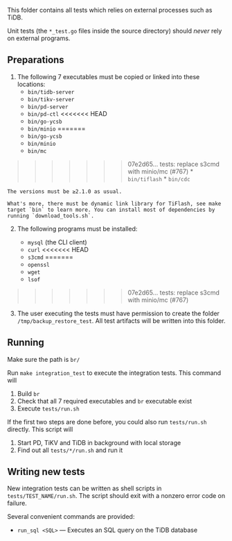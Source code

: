 This folder contains all tests which relies on external processes such as TiDB.

Unit tests (the `*_test.go` files inside the source directory) should *never* rely on external
programs.

## Preparations

1. The following 7 executables must be copied or linked into these locations:
    * `bin/tidb-server`
	* `bin/tikv-server`
	* `bin/pd-server`
    * `bin/pd-ctl`
<<<<<<< HEAD
	* `bin/go-ycsb`
	* `bin/minio`
=======
    * `bin/go-ycsb`
    * `bin/minio`
    * `bin/mc`
>>>>>>> 07e2d65... tests: replace s3cmd with minio/mc (#767)
    * `bin/tiflash`
    * `bin/cdc`

    The versions must be ≥2.1.0 as usual.

    What's more, there must be dynamic link library for TiFlash, see make target `bin` to learn more. You can install most of dependencies by running `download_tools.sh`.

2. The following programs must be installed:

    * `mysql` (the CLI client)
    * `curl`
<<<<<<< HEAD
    * `s3cmd`
=======
    * `openssl`
    * `wget`
    * `lsof`
>>>>>>> 07e2d65... tests: replace s3cmd with minio/mc (#767)

3. The user executing the tests must have permission to create the folder
    `/tmp/backup_restore_test`. All test artifacts will be written into this folder.

## Running

Make sure the path is `br/`

Run `make integration_test` to execute the integration tests. This command will

1. Build `br`
2. Check that all 7 required executables and `br` executable exist
3. Execute `tests/run.sh`

If the first two steps are done before, you could also run `tests/run.sh` directly.
This script will

1. Start PD, TiKV and TiDB in background with local storage
2. Find out all `tests/*/run.sh` and run it

## Writing new tests

New integration tests can be written as shell scripts in `tests/TEST_NAME/run.sh`.
The script should exit with a nonzero error code on failure.

Several convenient commands are provided:

* `run_sql <SQL>` — Executes an SQL query on the TiDB database
